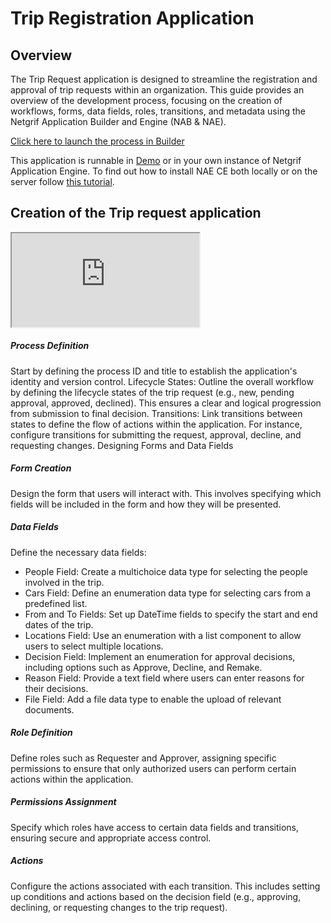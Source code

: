 # Trip Registration Application

## Overview

The Trip Request application is designed to streamline the registration and approval of trip requests within an organization. This guide provides an overview of the development process, focusing on the creation of workflows, forms, data fields, roles, transitions, and metadata using the Netgrif Application Builder and Engine (NAB & NAE).

[Click here to launch the process in Builder](https://builder.netgrif.com/modeler?modelUrl=https://academy.netgrif.com/examples/trip_request/trip_registration.xml)

This application is runnable in [Demo](https://etask.netgrif.cloud/) or in your own instance of Netgrif
Application Engine. To find out how to install NAE CE both locally or on the server
follow [this tutorial](tutorials/nae-ce-starter/nae-ce-starter.md).

## Creation of the Trip request application

<div class="container">
    <iframe class="responsive-iframe" src="https://www.youtube.com/embed/-jfz5YefpHc?si=bT9G39iZy6uJwegV" title="YouTube video player"
    allow="accelerometer; autoplay; clipboard-write; encrypted-media; gyroscope; picture-in-picture"
    allowfullscreen></iframe>
</div>

##### Process Definition

Start by defining the process ID and title to establish the application's identity and version control.
Lifecycle States: Outline the overall workflow by defining the lifecycle states of the trip request (e.g., new, pending approval, approved, declined). This ensures a clear and logical progression from submission to final decision.
Transitions: Link transitions between states to define the flow of actions within the application. For instance, configure transitions for submitting the request, approval, decline, and requesting changes.
Designing Forms and Data Fields

##### Form Creation

Design the form that users will interact with. This involves specifying which fields will be included in the form and how they will be presented.

##### Data Fields

Define the necessary data fields:

* People Field: Create a multichoice data type for selecting the people involved in the trip.
* Cars Field: Define an enumeration data type for selecting cars from a predefined list.
* From and To Fields: Set up DateTime fields to specify the start and end dates of the trip.
* Locations Field: Use an enumeration with a list component to allow users to select multiple locations.
* Decision Field: Implement an enumeration for approval decisions, including options such as Approve, Decline, and Remake.
* Reason Field: Provide a text field where users can enter reasons for their decisions.
* File Field: Add a file data type to enable the upload of relevant documents.

##### Role Definition

Define roles such as Requester and Approver, assigning specific permissions to ensure that only authorized users can perform certain actions within the application.

##### Permissions Assignment

Specify which roles have access to certain data fields and transitions, ensuring secure and appropriate access control.

##### Actions

Configure the actions associated with each transition. This includes setting up conditions and actions based on the decision field (e.g., approving, declining, or requesting changes to the trip request).
